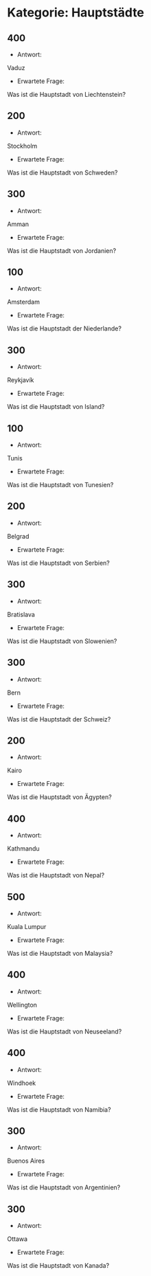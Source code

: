 # Kategorie: Hauptstädte

## 400

- Antwort:

Vaduz

- Erwartete Frage:

Was ist die Hauptstadt von Liechtenstein?

## 200

- Antwort:

Stockholm

- Erwartete Frage:

Was ist die Hauptstadt von Schweden?

## 300

- Antwort:

Amman

- Erwartete Frage:

Was ist die Hauptstadt von Jordanien?

## 100

- Antwort:

Amsterdam

- Erwartete Frage:

Was ist die Hauptstadt der Niederlande?

## 300

- Antwort:

Reykjavík

- Erwartete Frage:

Was ist die Hauptstadt von Island?

## 100

- Antwort:

Tunis

- Erwartete Frage:

Was ist die Hauptstadt von Tunesien?

## 200

- Antwort:

Belgrad

- Erwartete Frage:

Was ist die Hauptstadt von Serbien?

## 300

- Antwort:

Bratislava

- Erwartete Frage:

Was ist die Hauptstadt von Slowenien?

## 300

- Antwort:

Bern

- Erwartete Frage:

Was ist die Hauptstadt der Schweiz?

## 200

- Antwort:

Kairo

- Erwartete Frage:

Was ist die Hauptstadt von Ägypten?

## 400

- Antwort:

Kathmandu

- Erwartete Frage:

Was ist die Hauptstadt von Nepal?

## 500

- Antwort:

Kuala Lumpur

- Erwartete Frage:

Was ist die Hauptstadt von Malaysia?

## 400

- Antwort:

Wellington

- Erwartete Frage:

Was ist die Hauptstadt von Neuseeland?

## 400

- Antwort:

Windhoek

- Erwartete Frage:

Was ist die Hauptstadt von Namibia?

## 300

- Antwort:

Buenos Aires

- Erwartete Frage:

Was ist die Hauptstadt von Argentinien?

## 300

- Antwort:

Ottawa

- Erwartete Frage:

Was ist die Hauptstadt von Kanada?
